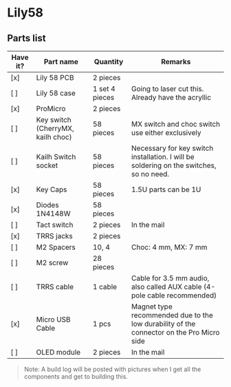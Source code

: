 # Lily58

## Parts list

| Have it? | Part name | Quantity | Remarks |
|--------|---------|----------- |---------- |  
|[x]| Lily 58 PCB | 2 pieces ||
|[ ]| Lily 58 case | 1 set 4 pieces |Going to laser cut this. Already have the acryllic|
|[x]| ProMicro | 2 pieces |  |
|[ ]| Key switch (CherryMX, kailh choc) | 58 pieces | MX switch and choc switch use either exclusively |
|[ ]| Kailh Switch socket| 58 pieces | Necessary for key switch installation. I will be soldering on the switches, so no need. |
|[x]| Key Caps | 58 pieces | 1.5U parts can be 1U ||
|[x]| Diodes 1N4148W | 58 pieces ||
|[ ]| Tact switch | 2 pieces |In the mail|
|[x]| TRRS jacks | 2 pieces ||
|[ ]| M2 Spacers | 10, 4 | Choc: 4 mm, MX: 7 mm |
|[ ]| M2 screw | 28 pieces ||
|[ ]| TRRS cable | 1 cable | Cable for 3.5 mm audio, also called AUX cable (4-pole cable recommended) |
|[x]| Micro USB Cable | 1 pcs | Magnet type recommended due to the low durability of the connector on the Pro Micro side |
|[ ]| OLED module | 2 pieces |In the mail|

> Note:
> A build log will be posted with pictures when I get all the components and get to building this.